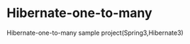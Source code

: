 Hibernate-one-to-many
=====================

Hibernate-one-to-many sample project(Spring3,Hibernate3)

